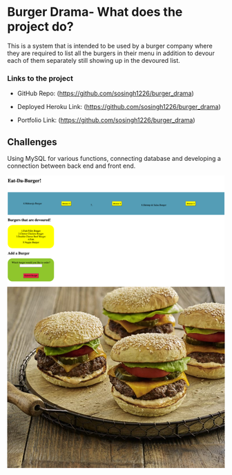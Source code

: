 # Burger Drama- What does the project do?

This is a system that is intended to be used by a burger company where they are required to list all the burgers in their menu in addition to devour each of them separately still showing up in the devoured list.

### Links to the project

* GitHub Repo:
(https://github.com/sosingh1226/burger_drama)

* Deployed Heroku Link: 
(https://github.com/sosingh1226/burger_drama)

* Portfolio Link: 
(https://github.com/sosingh1226/burger_drama)

## Challenges

Using MySQL for various functions, connecting database and developing a connection between back end and front end.

![App ScreenShot](public/assets/img/burger-drama.png)
![Burger Image](public/assets/img/burger.png)